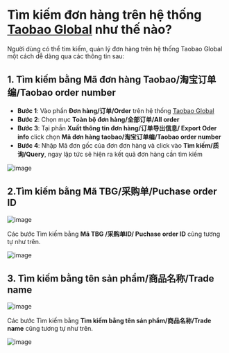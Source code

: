 # Tìm kiếm đơn hàng trên hệ thống [Taobao Global](https://distributor.taobao.global/) như thế nào?
Người dùng có thể tìm kiếm, quản lý đơn hàng trên hệ thống Taobao Global một cách dễ dàng qua các thông tin sau:
## 1. Tìm kiếm bằng Mã đơn hàng Taobao/淘宝订单编/Taobao order number
- **Bước 1**: Vào phần **Đơn hàng/订单/Order** trên hệ thống [Taobao Global](https://distributor.taobao.global/)
- **Bước 2**: Chọn mục **Toàn bộ đơn hàng/全部订单/All order**
- **Bước 3**: Tại phần **Xuất thông tin đơn hàng/订单导出信息/ Export Oder info** click chọn **Mã đơn hàng taobao/淘宝订单编/Taobao order number**
- **Bước 4**: Nhập Mã đơn gốc của đơn đơn hàng và click vào **Tìm kiếm/质询/Query**, ngay lập tức sẽ hiện ra kết quả đơn hàng cần tìm kiếm

![image](https://github.com/gobizvn/gobiz-docs/assets/137056249/213ebd04-c031-4e6d-9b37-796d446eb2a9)

## 2.Tìm kiếm bằng Mã TBG/采购单/Puchase order ID

![image](https://github.com/gobizvn/gobiz-docs/assets/137056249/45280d41-af92-4069-889e-401b133e3bfb)

Các bước Tìm kiếm bằng **Mã TBG /采购单ID/ Puchase order ID** cũng tương tự như trên.

![image](https://github.com/gobizvn/gobiz-docs/assets/137056249/8b922a4e-1578-4793-9244-1c303e405ee2)

## 3. Tìm kiếm bằng tên sản phẩm/商品名称/Trade name
![image](https://github.com/gobizvn/gobiz-docs/assets/137056249/afa42d24-41a9-45ff-9e61-ede5fff3b110)

Các bước Tìm kiếm bằng **Tìm kiếm bằng tên sản phẩm/商品名称/Trade name** cũng tương tự như trên.

![image](https://github.com/gobizvn/gobiz-docs/assets/137056249/2debf5ae-9f85-4702-8851-899fae14600c)

